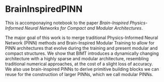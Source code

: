 # BrainInspiredPINN
This is accomponaying notebook to the paper *Brain-Inspired Physics-Informed Neural Networks for Compact and Modular Architectures*.

The major goal of this work is to merge traditional Physics-Informed Neural Network (PINN) methods and Brain-Inspired Modular Training to allow for PINN architectures that evolve during the training and present modular and compact structures. We show that BIMT introduces a dynamically changing architecture with a highly sparse and modular architecture, resembling traditional numerical approaches, at the cost of a slight loss of accuracy. We also use brain-inspired PINNs to derive primitive building blocks we can reuse for the construction of larger PINNs, which we call modular PINNs.



